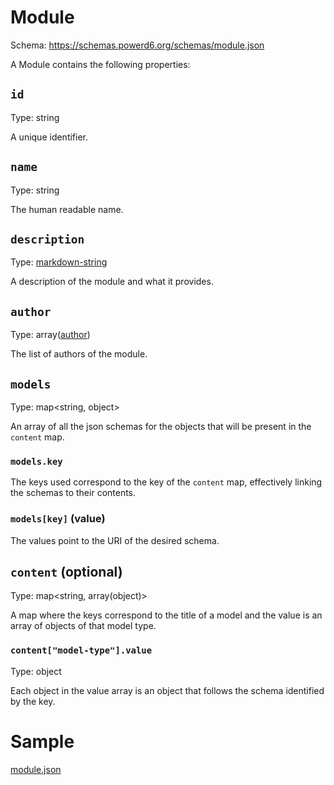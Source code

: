 # Module

Schema: https://schemas.powerd6.org/schemas/module.json

A Module contains the following properties:

## `id`

Type: string

A unique identifier.

## `name`

Type: string

The human readable name.

## `description`

Type: [markdown-string](markdown-string.md)

A description of the module and what it provides.

## `author`

Type: array([author](author.md))

The list of authors of the module.

## `models`

Type: map\<string, object\>

An array of all the json schemas for the objects that will be present in the `content` map.

### `models.key`

The keys used correspond to the key of the `content` map, effectively linking the schemas to their contents.

### `models[key]` (value)

The values point to the URI of the desired schema.

## `content` (optional)

Type: map\<string, array(object)\>

A map where the keys correspond to the title of a model and the value is an array of objects of that model type.

### `content["model-type"].value`

Type: object

Each object in the value array is an object that follows the schema identified by the key.

# Sample

[module.json](examples/module.json ':include :type=code')